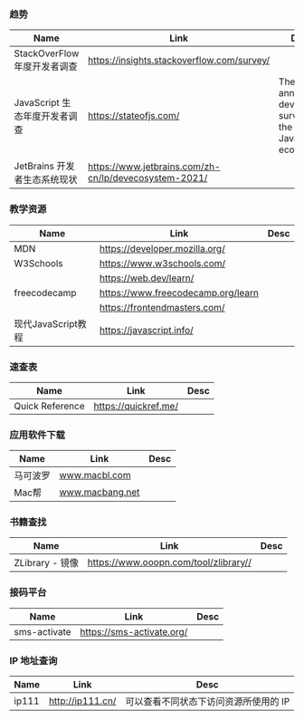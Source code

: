 ### 趋势

| Name                          | Link                                                  | Desc                                                    |
| ----------------------------- | ----------------------------------------------------- | ------------------------------------------------------- |
| StackOverFlow 年度开发者调查  | https://insights.stackoverflow.com/survey/            |                                                         |
| JavaScript 生态年度开发者调查 | https://stateofjs.com/                                | The annual developer survey of the JavaScript ecosystem |
| JetBrains 开发者生态系统现状  | https://www.jetbrains.com/zh-cn/lp/devecosystem-2021/ |                                                         |

### 教学资源

| Name               | Link                               | Desc |
| ------------------ | ---------------------------------- | ---- |
| MDN                | https://developer.mozilla.org/     |      |
| W3Schools          | https://www.w3schools.com/         |      |
|                    | https://web.dev/learn/             |      |
| freecodecamp       | https://www.freecodecamp.org/learn |      |
|                    | https://frontendmasters.com/       |      |
| 现代JavaScript教程 | https://javascript.info/           |      |

### 速查表

| Name            | Link                 | Desc |
| --------------- | -------------------- | ---- |
| Quick Reference | https://quickref.me/ |      |

### 应用软件下载

| Name     | Link            | Desc |
| -------- | --------------- | ---- |
| 马可波罗 | www.macbl.com   |      |
| Mac帮    | www.macbang.net |      |

### 书籍查找

| Name            | Link                                  | Desc |
| --------------- | ------------------------------------- | ---- |
| ZLibrary - 镜像 | https://www.ooopn.com/tool/zlibrary// |      |

### 接码平台

| Name         | Link                      | Desc |
| ------------ | ------------------------- | ---- |
| sms-activate | https://sms-activate.org/ |      |

### IP 地址查询

| Name  | Link             | Desc                                  |
| ----- | ---------------- | ------------------------------------- |
| ip111 | http://ip111.cn/ | 可以查看不同状态下访问资源所使用的 IP |
